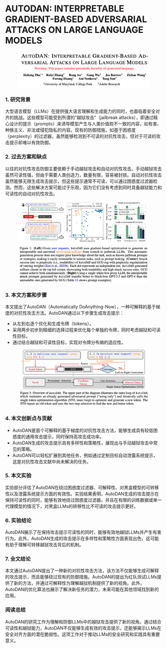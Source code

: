 # AUTODAN: INTERPRETABLE GRADIENT-BASED ADVERSARIAL ATTACKS ON LARGE LANGUAGE MODELS

<figure><img src="../.gitbook/assets/image (7) (1) (1) (1) (1) (1) (1) (1) (1) (1) (1) (1) (1) (1) (1) (1) (1) (1) (1) (1) (1) (1) (1) (1).png" alt=""><figcaption></figcaption></figure>

### 1. 研究背景

大型语言模型（LLMs）在提供强大语言理解和生成能力的同时，也面临着安全对齐的挑战。这些模型可能受到所谓的“越狱攻击”（jailbreak attacks），即通过精心设计的提示（prompts）来诱导模型产生与人类价值观不一致的内容，如有害、种族主义、非法或侵犯隐私的内容。现有的防御措施，如基于困惑度（perplexity）的过滤器，虽然能够检测到不可读的对抗性攻击，但对于可读的攻击提示却难以有效防御。

### 2. 过去方案和缺点

以往的对抗性攻击防御主要依赖于手动越狱攻击和自动对抗性攻击。手动越狱攻击虽然可读性强，但由于需要人类创造力，数量有限，容易被封锁。自动对抗性攻击虽然能够无限生成攻击提示，但这些提示通常不可读，可以通过困惑度过滤器检测。然而，这些解决方案可能过于乐观，因为它们没有考虑到同时具备越狱能力和可读性的自动对抗性攻击。

<figure><img src="../.gitbook/assets/image (8) (1) (1) (1) (1) (1) (1) (1) (1) (1) (1) (1) (1) (1) (1) (1) (1) (1) (1) (1) (1).png" alt=""><figcaption></figcaption></figure>

### 3. 本文方案和步骤

本文提出了AutoDAN（Automatically DoAnything-Now），一种可解释的基于梯度的对抗性攻击方法。AutoDAN通过以下步骤生成攻击提示：

* 从左到右逐个优化和生成令牌（tokens）。
* 采用两步初步到精细的选择过程来优化每个单独的令牌，同时考虑越狱和可读性目标。
* 通过结合越狱和可读性目标，实现对令牌分布熵的适应性。

<figure><img src="../.gitbook/assets/image (9) (1) (1) (1) (1) (1) (1) (1) (1) (1) (1) (1) (1) (1) (1) (1).png" alt=""><figcaption></figcaption></figure>

### 4. 本文创新点与贡献

* AutoDAN是首个可解释的基于梯度的对抗性攻击方法，能够生成具有较低困惑度的通用攻击提示，同时保持高攻击成功率。
* AutoDAN生成的攻击提示具有多样性和策略性，展现出与手动越狱攻击中常见的策略。
* AutoDAN可以轻松扩展到其他任务，例如通过定制目标自动泄露系统提示，这是对抗性攻击文献中尚未解决的任务。

### 5. 本文实验

实验部分评估了AutoDAN在绕过困惑度过滤器、可解释性、对黑盒模型的可转移性以及泄露系统提示方面的有效性。实验结果表明，AutoDAN生成的攻击提示在保持可读性的同时，能够有效地绕过困惑度过滤器，并且在有限的训练数据或单一代理模型的情况下，对黑盒LLMs的转移性比不可读的攻击提示更好。

### 6. 实验结论

AutoDAN展示了在保持攻击提示可读性的同时，能够有效地越狱LLMs并产生有害行为。此外，AutoDAN生成的攻击提示在多样性和策略性方面表现出色，这可能有助于理解可转移越狱攻击背后的机制。

### 7. 全文结论

本文通过AutoDAN提出了一种新的对抗性攻击方法，该方法不仅能够生成可解释的攻击提示，而且能够绕过现有的防御措施。AutoDAN的提出为红队测试LLMs提供了新的方法，并通过可解释性为理解越狱机制提供了新的视角。此外，AutoDAN的优化算法也展示了解决新任务的潜力，未来可能在其他领域找到新的应用。

### 阅读总结

AutoDAN的研究工作为理解和防御LLMs中的越狱攻击提供了新的视角。通过结合可读性和越狱能力，AutoDAN不仅能够生成有效的攻击提示，还能够揭示LLMs在安全对齐方面的潜在脆弱性。这项工作对于推动LLMs的安全研究和实践具有重要意义。
